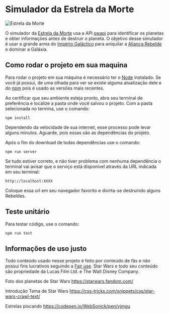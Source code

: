 # Simulador da Estrela da Morte

![Estrela da Morte](https://vinnycl.github.io/statics/images/death-star.jpeg)

O simulador da [Estrela da Morte](https://pt.wikipedia.org/wiki/Estrela_da_Morte) usa a API  [swapi](https://swapi.co/) para identificar os planetas e obter informações antes de destruir o planeta.
O objetivo desse simulador é usar a grande arma do [Império Galáctico](https://pt.wikipedia.org/wiki/Imp%C3%A9rio_Gal%C3%A1tico_(Star_Wars)) para aniquilar a [Aliança Rebelde](https://pt.wikipedia.org/wiki/Alian%C3%A7a_Rebelde) e dominar a Galáxia.

## Como rodar o projeto em sua maquina

Para rodar o projeto em sua máquina é necessário ter o [Node](https://nodejs.org) instalado. 
Se você já possui, de uma olhada para ver se existe alguma atualização dele e do [npm](https://www.npmjs.com/) pois é usado as versões mais recentes.

Ao certificar que seu ambiente esteja pronto, abra seu terminal de preferência e localize a pasta onde você salvou o projeto. Com a pasta selecionada no termina, use o comando:
```
npm install
```
Dependendo da velocidade de sua internet, esse processo pode levar alguns minutos. Aguarde, pois essas são as dependências do projeto.

Após o fim do download de todas dependências use o comando:
```
npm run server
```
Se tudo estiver correto, e não tiver problema com nenhuma dependência o terminal vai avisar que o serviço está disponível através da URL indicada em seu terminal:
```
http://localhost:XXXX
```
Coloque essa url em seu navegador favorito e divirta-se destruindo alguns Rebeldes.

## Teste unitário
Para testar código, use o comando:
```
npm run test
```

## Informações de uso justo

Todo conteúdo usado nesse projeto é feito por conteúdo de fãs e não possui fins lucrativos seguindo a [Fair use](https://pt.wikipedia.org/wiki/Fair_use).
Star Wars e todo seu conteúdo são propriedade da Lucas Film Ltd. e The Walt Disney Company.

Foto dos planetas de Star Wars https://starwars.fandom.com/

Introdução Tema de Star Wars https://css-tricks.com/snippets/css/star-wars-crawl-text/

Estrelas piscando https://codepen.io/WebSonick/pen/vjmgu